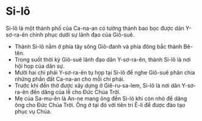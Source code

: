 # Si-lô

Si-lô là một thành phố của Ca-na-an có tường thành bao bọc được dân Y-sơ-ra-ên chinh phục dưới sự lãnh đạo của Giô-suê.
- Thành Si-lô nằm ở phía tây sông Giô-đanh và phía đông bắc thành Bê-tên. 
- Trong suốt thời kỳ Giô-suê lãnh đạo dân Y-sơ-ra-ên, thành Si-lô là nơi hội họp của dân sự. 
- Mười hai chi phái Y-sơ-ra-ên tụ họp tại Si-lô để nghe Giô-suê phân chia những phần đất Ca-na-an cho mỗi chi phái. 
- Trước khi đền thờ được xây dựng ở Giê-ru-sa-lem, Si-lô là nơi dân Y-sơ-ra-ên đến dâng của lễ cho Đức Chúa Trời. 
- Mẹ của Sa-mu-ên là An-ne mang ông đến Si-lô khi còn nhỏ để dâng ông cho Đức Chúa Trời. Ông ở tại đó với tiên tri Ê-li để được đào tạo phục vụ Chúa.

